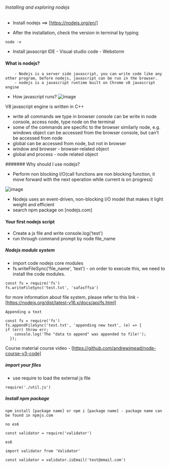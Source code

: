 ###### Installing and exploring nodejs

- Install nodejs ==> [https://nodejs.org/en/]

- After the installation, check the version in terminal by typing 
```
node -v
``` 
- Install javascript IDE 
      -  Visual studio code
      - Webstorm

#### What is nodejs?
        - Nodejs is a server side javascript, you can write code like any other program, before nodejs, javascript can be run in the browser.
        - nodejs is a javascript runtime built on Chrome v8 javascript engine

 - How javascript runs?
![image](https://user-images.githubusercontent.com/5713791/132272340-8de95c18-e31f-45c1-81cc-f2e9f7119b71.png)

V8 javascript engine is written in C++

- write all commands we type in browser console can be write in node console, access node, type node on the terminal
- some of the commands are specific to the browser similarly node, e.g. windows object can be accessed from the browser console, but can't be accessed from node
- global can be accessed from node, but not in browser
- window and browser - browser-related object
- global  and process - node related object


####### Why should I use nodejs?

 - Perform non blocking I/O(call functions are non blocking function, it move forward with the next operation while current is on progress)
 
![image](https://user-images.githubusercontent.com/5713791/132384850-a5481605-3926-4d00-8af9-9bfa51ec8f72.png)


- Nodejs uses an event-driven, non-blocking I/O model that makes it light weight and efficient
- search npm package on [nodejs.com]

#### Your first nodejs script

- Create a js file and write console.log('test')
- run through command prompt by node file_name

##### Nodejs module system
   - import code nodejs core modules
   - fs.writeFileSync('file_name', 'text') - on order to execute this, we need to install the code modules.

```
const fs = require('fs')
fs.writeFileSync('test.txt', 'safasffsa')
```
for more information about file system, please refer to this link - [https://nodejs.org/dist/latest-v16.x/docs/api/fs.html]

```
Appending a text 

const fs = require('fs')
fs.appendFileSync('test.txt', 'appending new text', (e) => {
if (err) throw err;
    console.log('The "data to append" was appended to file!');
  });
```

Course material course video - [https://github.com/andrewjmead/node-course-v3-code]


##### import your files

- use require to load the external js file

```
require('./util.js')
```

##### Install npm package 

```
npm install [package name] or npm i [package name] - package name can be found in npmjs.com

no es6 

const validator = require('validator')

es6

import validator from 'Validator'

const validator = validator.isEmail('test@email.com')
```
